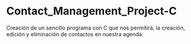 # Contact_Management_Project-C
Creación de un sencillo programa con C que nos permitirá, la creación, edición y eliminación de contactos en nuestra agenda. 
